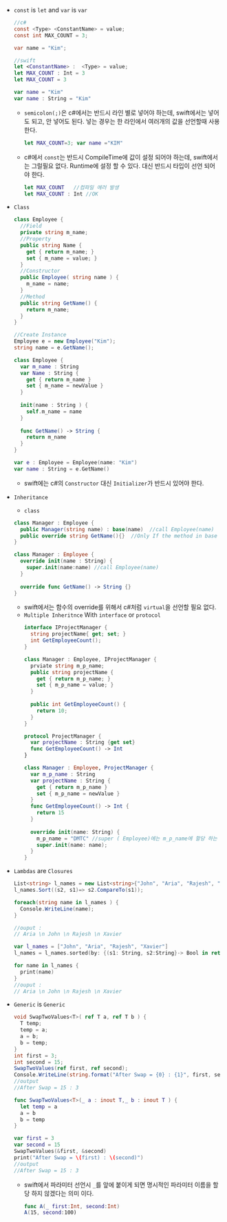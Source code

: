 * `const` is `let` and `var` is `var`
  ```c#
  //c#
  const <Type> <ConstantName> = value;
  const int MAX_COUNT = 3;
  
  var name = "Kim";
  ```
  ```swift
  //swift
  let <ConstantName> :  <Type> = value;
  let MAX_COUNT : Int = 3
  let MAX_COUNT = 3
  
  var name = "Kim"
  var name : String = "Kim"
  ```
  * `semicolon(;)`은 c#에서는 반드시 라인 별로 넣어야 하는데, swift에서는 넣어도 되고, 안 넣어도 된다.
  넣는 경우는 한 라인에서 여러개의 값을 선언할때 사용한다.
    ```swift
    let MAX_COUNT=3; var name ="KIM"
    ```
  * c#에서 `const`는 반드시 CompileTime에 값이 설정 되어야 하는데, swift에서는 그럴필요 없다.
  Runtime에 설정 할 수 있다. 대신 반드시 타입이 선언 되어야 한다.
    ```swift
    let MAX_COUNT   //컴파일 에러 발생
    let MAX_COUNT : Int //OK
    ```
* `Class`
  ```c#
  class Employee {
    //Field 
    private string m_name;
    //Property
    public string Name {
      get { return m_name; }
      set { m_name = value; }
    }
    //Constructor
    public Employee( string name ) {
      m_name = name;
    }
    //Method
    public string GetName() {
      return m_name;
    }
  }
  
  //Create Instance
  Employee e = new Employee("Kim");
  string name = e.GetName();
  ```
  ```swift
  class Employee {
    var m_name : String
    var Name : String {
      get { return m_name }
      set { m_name = newValue }
    }
    
    init(name : String ) {
      self.m_name = name
    }
    
    func GetName() -> String {
      return m_name
    }
  }
  
  var e : Employee = Employee(name: "Kim")
  var name : String = e.GetName()
  ```
  
  * swift에는 c#의 `Constructor` 대신 `Initializer`가 반드시 있어야 한다.

* `Inheritance`
  * `class`
  ```c# 
  class Manager : Employee {
    public Manager(string name) : base(name)  //call Employee(name)
    public override string GetName(){}  //Only If the method in base class is marked as "virtual"
  }
  ```
  ```swift
  class Manager : Employee {
    override init(name : String) {
      super.init(name:name) //call Employee(name)
    }
    
    override func GetName() -> String {}
  }  
  ```
  * swift에서는 함수의 override를 위해서 c#처럼 `virtual`을 선언할 필요 없다.
  * `Multiple Inheritnce` With `interface` or `protocol`
    ```c# 
    interface IProjectManager {
      string projectName{ get; set; }
      int GetEmployeeCount();
    }
    
    class Manager : Employee, IProjectManager {
      prviate string m_p_name;
      public string projectName {
        get { return m_p_name; }
        set { m_p_name = value; }
      }
      
      public int GetEmployeeCount() {
        return 10;
      }
    }
    ```
    ```swift
    protocol ProjectManager {
      var projectName : String {get set}
      func GetEmployeeCount() -> Int
    }
    
    class Manager : Employee, ProjectManager {
      var m_p_name : String
      var projectName : String {
        get { return m_p_name }
        set { m_p_name = newValue }
      }
      func GetEmployeeCount() -> Int {
        return 15
      }
      
      override init(name: String) {
        m_p_name = "DMTC" //super ( Employee)에는 m_p_name에 할당 하는 부분이 없기 때문에, super.init을 하기 전에 할당 해줘야 한다.
        super.init(name: name);
      }
    }
    ```
* `Lambdas` are `Closures`
  ```c#
  List<string> l_names = new List<string>{"John", "Aria", "Rajesh", "Xavier"};
  l_names.Sort((s2, s1)=> s2.CompareTo(s1));
  
  foreach(string name in l_names ) {
    Console.WriteLine(name);    
  }
  
  //ouput :
  // Aria \n John \n Rajesh \n Xavier
  ```
  ```swift
  var l_names = ["John", "Aria", "Rajesh", "Xavier"]  
  l_names = l_names.sorted(by: {(s1: String, s2:String}-> Bool in return s2 > s1)
  
  for name in l_names {
    print(name)
  }
  //ouput :
  // Aria \n John \n Rajesh \n Xavier
  ```
* `Generic` is `Generic`
  ```c#
  void SwapTwoValues<T>( ref T a, ref T b ) {
    T temp;
    temp = a;
    a = b;
    b = temp;
  }
  int first = 3;
  int second = 15;  
  SwapTwoValues(ref first, ref second);
  Console.WriteLine(string.format("After Swap = {0} : {1}", first, second );
  //output
  //After Swap = 15 : 3  
  ```
  ```swift
  func SwapTwoValues<T>(_ a : inout T,_ b : inout T ) {
    let temp = a
    a = b
    b = temp
  }
  
  var first = 3
  var second = 15
  SwapTwoValues(&first, &second)
  print("After Swap = \(first) : \(second)")
  //output
  //After Swap = 15 : 3
  ```
  * swift에서 파라미터 선언시 `_`를 앞에 붙이게 되면 명시적인 파라미터 이름을 할당 하지 않겠다는 의미 이다.
    ```swift
    func A(_ first:Int, second:Int)
    A(15, second:100)
    ```

  

  
  
  
